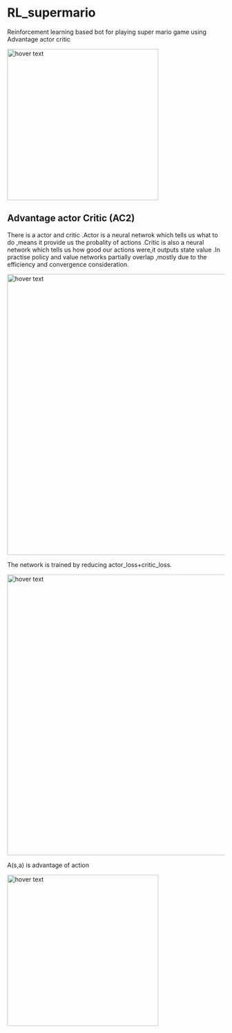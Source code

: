 # RL_supermario
Reinforcement learning based bot for playing super mario game using Advantage actor critic 
<p>
  <img src=https://github.com/ironman-0-0-7/RL_supermario/blob/master/mario.jpg width="350" title="hover text">
</p>


## Advantage actor Critic (AC2)

There is a actor and critic .Actor is a neural netwrok which tells us what to do ,means it provide us 
the probality of actions .Critic is also a neural network which tells us how good our actions were,it
outputs state value .In practise policy and value networks partially overlap ,mostly due to the efficiency
and convergence consideration.
<p>
  <img src=https://github.com/ironman-0-0-7/RL_supermario/blob/master/photo_2020-09-25_12-44-02.jpg width="650" title="hover text">
</p>

The network is trained by reducing actor_loss+critic_loss.
<p>
  <img src=https://github.com/ironman-0-0-7/RL_supermario/blob/master/photo_2020-09-25_12-32-04.jpg width="650" title="hover text">
</p>

A(s,a) is advantage of action
<p>
  <img src=https://github.com/ironman-0-0-7/RL_supermario/blob/master/1%20SvSFYWx5-u5zf38baqBgyQ.png width="350" title="hover text">
</p>



